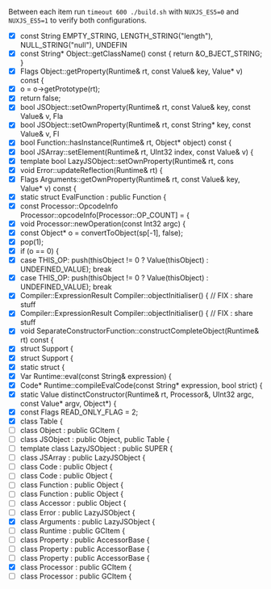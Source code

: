 Between each item run `timeout 600 ./build.sh` with `NUXJS_ES5=0`
and `NUXJS_ES5=1` to verify both configurations.

- [x] const String EMPTY_STRING, LENGTH_STRING("length"), NULL_STRING("null"), UNDEFIN
- [x] const String* Object::getClassName() const { return &O_BJECT_STRING; }
- [x] Flags Object::getProperty(Runtime& rt, const Value& key, Value* v) const {
- [x] o = o->getPrototype(rt);
- [x] return false;
- [x] bool JSObject::setOwnProperty(Runtime& rt, const Value& key, const Value& v, Fla
- [x] bool JSObject::setOwnProperty(Runtime& rt, const String* key, const Value& v, Fl
- [x] bool Function::hasInstance(Runtime& rt, Object* object) const {
- [x] bool JSArray::setElement(Runtime& rt, UInt32 index, const Value& v) {
- [x] template<class SUPER> bool LazyJSObject<SUPER>::setOwnProperty(Runtime& rt, cons
- [x] void Error::updateReflection(Runtime& rt) {
- [x] Flags Arguments::getOwnProperty(Runtime& rt, const Value& key, Value* v) const {
- [x] static struct EvalFunction : public Function {
- [x] const Processor::OpcodeInfo Processor::opcodeInfo[Processor::OP_COUNT] = {
- [x] void Processor::newOperation(const Int32 argc) {
- [x] const Object* o = convertToObject(sp[-1], false);
- [x] pop(1);
- [x] if (o == 0) {
- [x] case THIS_OP: push(thisObject != 0 ? Value(thisObject) : UNDEFINED_VALUE); break
- [x] case THIS_OP: push(thisObject != 0 ? Value(thisObject) : UNDEFINED_VALUE); break
- [x] Compiler::ExpressionResult Compiler::objectInitialiser() { // FIX : share stuff
- [x] Compiler::ExpressionResult Compiler::objectInitialiser() { // FIX : share stuff
- [x] void SeparateConstructorFunction::constructCompleteObject(Runtime& rt) const {
- [x] struct Support {
- [x] struct Support {
- [x] static struct {
- [x] Var Runtime::eval(const String& expression) {
- [x] Code* Runtime::compileEvalCode(const String* expression, bool strict) {
- [x] static Value distinctConstructor(Runtime& rt, Processor&, UInt32 argc, const Value* argv, Object*) {
- [x] const Flags READ_ONLY_FLAG = 2;
- [x] class Table {
- [ ] class Object : public GCItem {
- [ ] class JSObject : public Object, public Table {
- [ ] template<class SUPER> class LazyJSObject : public SUPER {
- [ ] class JSArray : public LazyJSObject<Object> {
- [ ] class Code : public Object {
- [ ] class Code : public Object {
- [ ] class Function : public Object {
- [ ] class Function : public Object {
- [ ] class Accessor : public Object {
- [ ] class Error : public LazyJSObject<Object> {
- [x] class Arguments : public LazyJSObject<Object> {
- [ ] class Runtime : public GCItem {
- [ ] class Property : public AccessorBase {
- [ ] class Property : public AccessorBase {
- [ ] class Property : public AccessorBase {
 - [x] class Processor : public GCItem {
 - [ ] class Processor : public GCItem {

